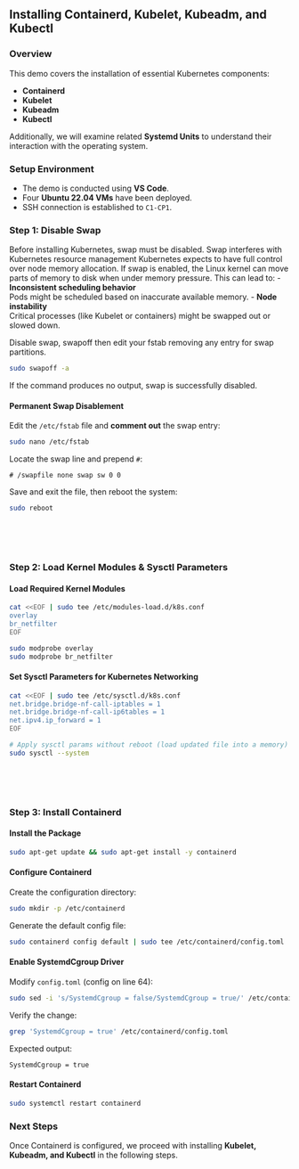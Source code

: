 ## Installing Containerd, Kubelet, Kubeadm, and Kubectl

### Overview
This demo covers the installation of essential Kubernetes components:
- **Containerd**
- **Kubelet**
- **Kubeadm**
- **Kubectl**

Additionally, we will examine related **Systemd Units** to understand their interaction with the operating system.

### Setup Environment
- The demo is conducted using **VS Code**.
- Four **Ubuntu 22.04 VMs** have been deployed.
- SSH connection is established to `C1-CP1`.

### Step 1: Disable Swap
Before installing Kubernetes, swap must be disabled.
Swap interferes with Kubernetes resource management
Kubernetes expects to have full control over node memory allocation. If swap is enabled, the Linux kernel can move parts of memory to disk when under memory pressure. This can lead to:
    - **Inconsistent scheduling behavior**<br>Pods might be scheduled based on inaccurate available memory.
    - **Node instability**<br>Critical processes (like Kubelet or containers) might be swapped out or slowed down.

Disable swap, swapoff then edit your fstab removing any entry for swap partitions.

```bash
sudo swapoff -a
```
If the command produces no output, swap is successfully disabled.

#### Permanent Swap Disablement
Edit the `/etc/fstab` file and **comment out** the swap entry:
```bash
sudo nano /etc/fstab
```
Locate the swap line and prepend `#`:
```
# /swapfile none swap sw 0 0
```
Save and exit the file, then reboot the system:
```bash
sudo reboot
```

<br><br><br>

### Step 2: Load Kernel Modules & Sysctl Parameters
#### Load Required Kernel Modules
```bash
cat <<EOF | sudo tee /etc/modules-load.d/k8s.conf
overlay
br_netfilter
EOF

sudo modprobe overlay
sudo modprobe br_netfilter

```

#### Set Sysctl Parameters for Kubernetes Networking
```bash
cat <<EOF | sudo tee /etc/sysctl.d/k8s.conf
net.bridge.bridge-nf-call-iptables = 1
net.bridge.bridge-nf-call-ip6tables = 1
net.ipv4.ip_forward = 1
EOF

# Apply sysctl params without reboot (load updated file into a memory)
sudo sysctl --system
```

<br><br><br>

### Step 3: Install Containerd
#### Install the Package
```bash
sudo apt-get update && sudo apt-get install -y containerd
```

#### Configure Containerd
Create the configuration directory:
```bash
sudo mkdir -p /etc/containerd
```
Generate the default config file:
```bash
sudo containerd config default | sudo tee /etc/containerd/config.toml
```

#### Enable SystemdCgroup Driver
Modify `config.toml` (config on line 64):
```bash
sudo sed -i 's/SystemdCgroup = false/SystemdCgroup = true/' /etc/containerd/config.toml
```
Verify the change:
```bash
grep 'SystemdCgroup = true' /etc/containerd/config.toml
```
Expected output:
```
SystemdCgroup = true
```

#### Restart Containerd
```bash
sudo systemctl restart containerd
```

### Next Steps
Once Containerd is configured, we proceed with installing **Kubelet, Kubeadm, and Kubectl** in the following steps.

